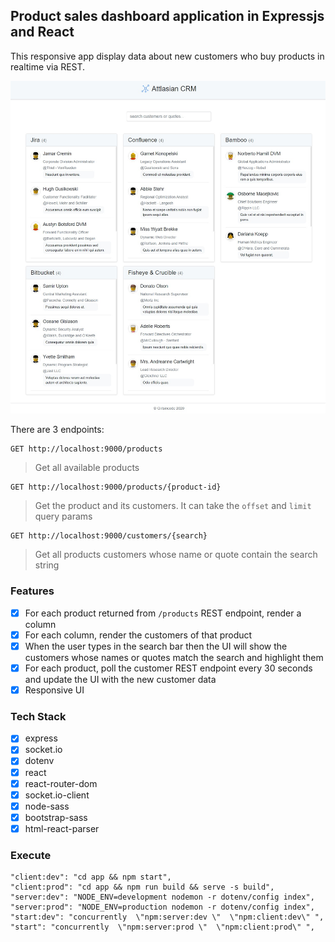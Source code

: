 ## Product sales dashboard application in Expressjs and React

This responsive app display data about new customers who buy products in realtime via REST.

<kbd><img src="https://github.com/girls-incode/react-products-customers-crm/blob/master/react-products-customers-crm-dashboard.jpg" alt="" /></kbd>

There are 3 endpoints:

```
GET http://localhost:9000/products
```
> Get all available products

```
GET http://localhost:9000/products/{product-id}
```
> Get the product and its customers. It can take the `offset` and `limit` query params

```
GET http://localhost:9000/customers/{search}
```
> Get all products customers whose name or quote contain the search string

### Features
- [x] For each product returned from  `/products` REST endpoint, render a column
- [x] For each column, render the customers of that product
- [x] When the user types in the search bar then the UI will show the customers whose names or quotes match the search and highlight them
- [x] For each product, poll the customer REST endpoint every 30 seconds and update the UI with the new customer data
- [x] Responsive UI

### Tech Stack
- [x] express
- [x] socket.io
- [x] dotenv
- [x] react
- [x] react-router-dom
- [x] socket.io-client
- [x] node-sass
- [x] bootstrap-sass
- [x] html-react-parser

### Execute

```
"client:dev": "cd app && npm start",
"client:prod": "cd app && npm run build && serve -s build",
"server:dev": "NODE_ENV=development nodemon -r dotenv/config index",
"server:prod": "NODE_ENV=production nodemon -r dotenv/config index",
"start:dev": "concurrently  \"npm:server:dev \"  \"npm:client:dev\" ",
"start": "concurrently  \"npm:server:prod \"  \"npm:client:prod\" ",
```
